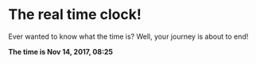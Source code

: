 # The real time clock!

Ever wanted to know what the time is? Well, your journey is about to end!

**The time is Nov 14, 2017, 08:25**